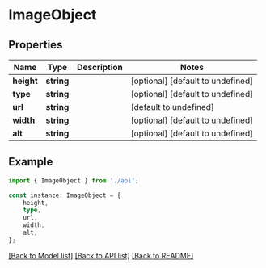 # ImageObject


## Properties

Name | Type | Description | Notes
------------ | ------------- | ------------- | -------------
**height** | **string** |  | [optional] [default to undefined]
**type** | **string** |  | [optional] [default to undefined]
**url** | **string** |  | [default to undefined]
**width** | **string** |  | [optional] [default to undefined]
**alt** | **string** |  | [optional] [default to undefined]

## Example

```typescript
import { ImageObject } from './api';

const instance: ImageObject = {
    height,
    type,
    url,
    width,
    alt,
};
```

[[Back to Model list]](../README.md#documentation-for-models) [[Back to API list]](../README.md#documentation-for-api-endpoints) [[Back to README]](../README.md)
